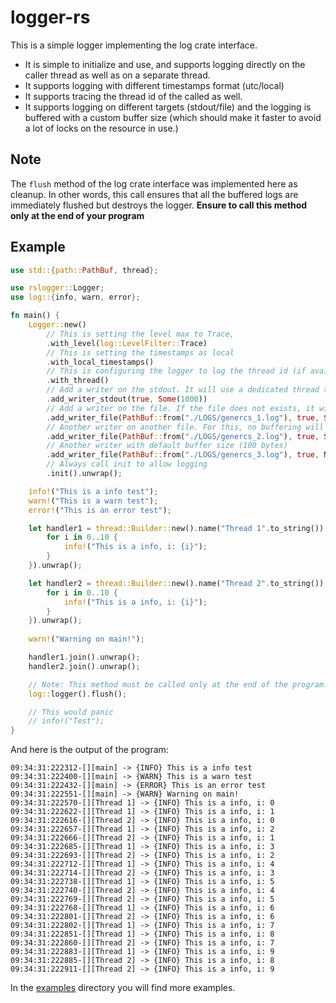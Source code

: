 # logger-rs
This is a simple logger implementing the log crate interface. 

- It is simple to initialize and use, and supports logging directly on the caller thread as well as on a separate thread. 
- It supports logging with different timestamps format (utc/local)
- It supports tracing the thread id of the called as well.
- It supports logging on different targets (stdout/file) and the logging is buffered with a custom buffer size (which should make it faster to avoid a lot of locks on the resource in use.) 

## Note
The `flush` method of the log crate interface was implemented here as cleanup. 
In other words, this call ensures that all the buffered logs are immediately flushed but destroys the logger. 
**Ensure to call this method only at the end of your program**

## Example
```rust
use std::{path::PathBuf, thread};

use rslogger::Logger;
use log::{info, warn, error};

fn main() {
    Logger::new()
        // This is setting the level max to Trace,
        .with_level(log::LevelFilter::Trace)
        // This is setting the timestamps as local
        .with_local_timestamps()
        // This is configuring the logger to log the thread id (if available)
        .with_thread()
        // Add a writer on the stdout. It will use a dedicated thread to log and a buffer capacity of 1000 bytes
        .add_writer_stdout(true, Some(1000))
        // Add a writer on the file. If the file does not exists, it will be created. It will use a dedicated thread to log and a buffer capacity of 10 bytes
        .add_writer_file(PathBuf::from("./LOGS/genercs_1.log"), true, Some(10))
        // Another writer on another file. For this, no buffering will happen
        .add_writer_file(PathBuf::from("./LOGS/genercs_2.log"), true, Some(0))
        // Another writer with default buffer size (100 bytes)
        .add_writer_file(PathBuf::from("./LOGS/genercs_3.log"), true, None)
        // Always call init to allow logging
        .init().unwrap();

    info!("This is a info test");
    warn!("This is a warn test");
    error!("This is an error test");

    let handler1 = thread::Builder::new().name("Thread 1".to_string()).spawn(move | | {
        for i in 0..10 {
            info!("This is a info, i: {i}");
        }
    }).unwrap();

    let handler2 = thread::Builder::new().name("Thread 2".to_string()).spawn(move | | {
        for i in 0..10 {
            info!("This is a info, i: {i}");
        }
    }).unwrap();
    
    warn!("Warning on main!");

    handler1.join().unwrap();
    handler2.join().unwrap();

    // Note: This method must be called only at the end of the program. After that, you can no longer log.
    log::logger().flush();

    // This would panic
    // info!("Test");
}
```
And here is the output of the program: 
```
09:34:31:222312-[][main] -> {INFO} This is a info test
09:34:31:222400-[][main] -> {WARN} This is a warn test
09:34:31:222432-[][main] -> {ERROR} This is an error test
09:34:31:222551-[][main] -> {WARN} Warning on main!
09:34:31:222570-[][Thread 1] -> {INFO} This is a info, i: 0
09:34:31:222622-[][Thread 1] -> {INFO} This is a info, i: 1
09:34:31:222616-[][Thread 2] -> {INFO} This is a info, i: 0
09:34:31:222657-[][Thread 1] -> {INFO} This is a info, i: 2
09:34:31:222666-[][Thread 2] -> {INFO} This is a info, i: 1
09:34:31:222685-[][Thread 1] -> {INFO} This is a info, i: 3
09:34:31:222693-[][Thread 2] -> {INFO} This is a info, i: 2
09:34:31:222712-[][Thread 1] -> {INFO} This is a info, i: 4
09:34:31:222714-[][Thread 2] -> {INFO} This is a info, i: 3
09:34:31:222738-[][Thread 1] -> {INFO} This is a info, i: 5
09:34:31:222740-[][Thread 2] -> {INFO} This is a info, i: 4
09:34:31:222769-[][Thread 2] -> {INFO} This is a info, i: 5
09:34:31:222768-[][Thread 1] -> {INFO} This is a info, i: 6
09:34:31:222801-[][Thread 2] -> {INFO} This is a info, i: 6
09:34:31:222802-[][Thread 1] -> {INFO} This is a info, i: 7
09:34:31:222851-[][Thread 1] -> {INFO} This is a info, i: 8
09:34:31:222860-[][Thread 2] -> {INFO} This is a info, i: 7
09:34:31:222883-[][Thread 1] -> {INFO} This is a info, i: 9
09:34:31:222885-[][Thread 2] -> {INFO} This is a info, i: 8
09:34:31:222911-[][Thread 2] -> {INFO} This is a info, i: 9
```
In the [examples](./examples/) directory you will find more examples.
